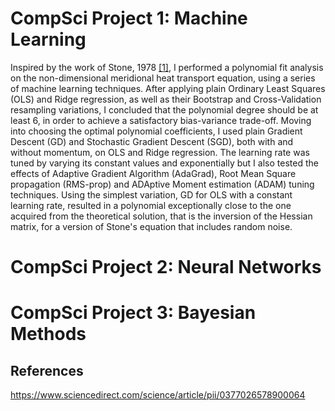 # CompSci Project 1: Machine Learning

Inspired by the work of Stone, 1978 [[1]](#1), I performed a polynomial fit analysis on the non-dimensional meridional heat transport equation, using a series of machine learning techniques. After applying plain Ordinary Least Squares (OLS) and Ridge regression, as well as their Bootstrap and Cross-Validation resampling variations, I concluded that the polynomial degree should be at least 6, in order to achieve a satisfactory bias-variance trade-off. Moving into choosing the optimal polynomial coefficients, I used plain Gradient Descent (GD) and Stochastic Gradient Descent (SGD), both with and without momentum, on OLS and Ridge regression. The learning rate was tuned by varying its constant values and exponentially but I also tested the effects of Adaptive Gradient Algorithm (AdaGrad), Root Mean Square propagation (RMS-prop) and ADAptive Moment estimation (ADAM) tuning techniques. Using the simplest variation, GD for OLS with a constant learning rate, resulted in a polynomial exceptionally close to the one acquired from the theoretical solution, that is the inversion of the Hessian matrix, for a version of Stone's equation that includes random noise. 

# CompSci Project 2: Neural Networks

# CompSci Project 3: Bayesian Methods

## References 
https://www.sciencedirect.com/science/article/pii/0377026578900064
